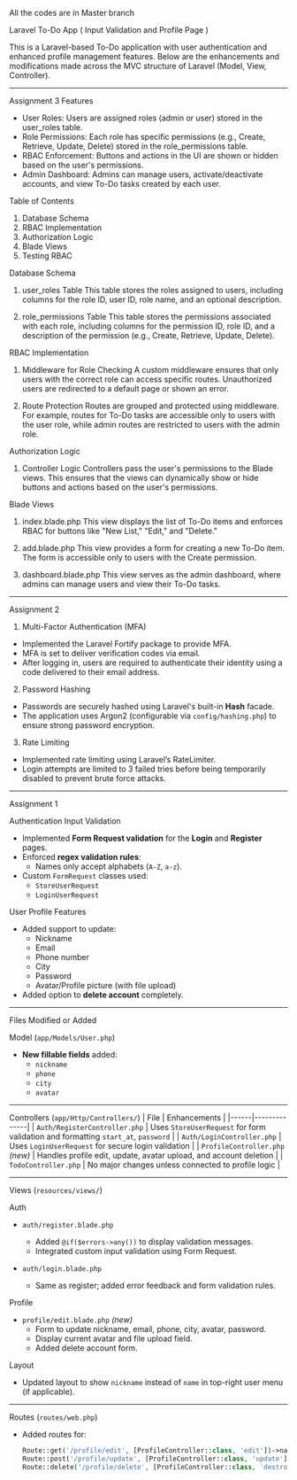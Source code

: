 All the codes are in Master branch

Laravel To-Do App ( Input Validation and Profile Page )

This is a Laravel-based To-Do application with user authentication and enhanced profile management features. Below are the enhancements and modifications made across the MVC structure of Laravel (Model, View, Controller).

---
Assignment 3
Features
- User Roles: Users are assigned roles (admin or user) stored in the user_roles table.
- Role Permissions: Each role has specific permissions (e.g., Create, Retrieve, Update, Delete) stored in the role_permissions table.
- RBAC Enforcement: Buttons and actions in the UI are shown or hidden based on the user's permissions.
- Admin Dashboard: Admins can manage users, activate/deactivate accounts, and view To-Do tasks created by each user.

Table of Contents
1. Database Schema
2. RBAC Implementation
3. Authorization Logic
4. Blade Views
5. Testing RBAC

Database Schema
1. user_roles Table
This table stores the roles assigned to users, including columns for the role ID, user ID, role name, and an optional description.

2. role_permissions Table
This table stores the permissions associated with each role, including columns for the permission ID, role ID, and a description of the permission (e.g., Create, Retrieve, Update, Delete).

RBAC Implementation
1. Middleware for Role Checking
A custom middleware ensures that only users with the correct role can access specific routes. Unauthorized users are redirected to a default page or shown an error.

2. Route Protection
Routes are grouped and protected using middleware. For example, routes for To-Do tasks are accessible only to users with the user role, while admin routes are restricted to users with the admin role.

Authorization Logic
1. Controller Logic
Controllers pass the user's permissions to the Blade views. This ensures that the views can dynamically show or hide buttons and actions based on the user's permissions.

Blade Views
1. index.blade.php
This view displays the list of To-Do items and enforces RBAC for buttons like "New List," "Edit," and "Delete."

2. add.blade.php
This view provides a form for creating a new To-Do item. The form is accessible only to users with the Create permission.

3. dashboard.blade.php
This view serves as the admin dashboard, where admins can manage users and view their To-Do tasks.


---

Assignment 2 
1. Multi-Factor Authentication (MFA)
- Implemented the Laravel Fortify package to provide MFA.
- MFA is set to deliver verification codes via email.
- After logging in, users are required to authenticate their identity using a code delivered to their email address.

2. Password Hashing
- Passwords are securely hashed using Laravel's built-in **Hash** facade.
- The application uses Argon2 (configurable via `config/hashing.php`) to ensure strong password encryption.

3. Rate Limiting
- Implemented rate limiting using Laravel’s RateLimiter.
- Login attempts are limited to 3 failed tries before being temporarily disabled to prevent brute force attacks.

---
Assignment 1

Authentication Input Validation
- Implemented **Form Request validation** for the **Login** and **Register** pages.
- Enforced **regex validation rules**:
  - Names only accept alphabets (`A-Z`, `a-z`).
- Custom `FormRequest` classes used:
  - `StoreUserRequest`
  - `LoginUserRequest`

User Profile Features
- Added support to update:
  - Nickname
  - Email
  - Phone number
  - City
  - Password
  - Avatar/Profile picture (with file upload)
- Added option to **delete account** completely.

---

Files Modified or Added

Model (`app/Models/User.php`)
- **New fillable fields** added:
  - `nickname`
  - `phone`
  - `city`
  - `avatar`

---

Controllers (`app/Http/Controllers/`)
| File | Enhancements |
|------|--------------|
| `Auth/RegisterController.php` | Uses `StoreUserRequest` for form validation and formatting `start_at`, `password` |
| `Auth/LoginController.php` | Uses `LoginUserRequest` for secure login validation |
| `ProfileController.php` *(new)* | Handles profile edit, update, avatar upload, and account deletion |
| `TodoController.php` | No major changes unless connected to profile logic |

---

Views (`resources/views/`)

Auth
- `auth/register.blade.php`
  - Added `@if($errors->any())` to display validation messages.
  - Integrated custom input validation using Form Request.
  
- `auth/login.blade.php`
  - Same as register; added error feedback and form validation rules.

Profile
- `profile/edit.blade.php` *(new)*
  - Form to update nickname, email, phone, city, avatar, password.
  - Display current avatar and file upload field.
  - Added delete account form.

Layout
- Updated layout to show `nickname` instead of `name` in top-right user menu (if applicable).

---

Routes (`routes/web.php`)
- Added routes for:
  ```php
  Route::get('/profile/edit', [ProfileController::class, 'edit'])->name('profile.edit');
  Route::post('/profile/update', [ProfileController::class, 'update'])->name('profile.update');
  Route::delete('/profile/delete', [ProfileController::class, 'destroy'])->name('profile.destroy');
